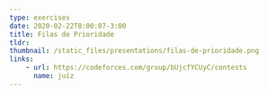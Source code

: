 ```yaml
---
type: exercises
date: 2020-02-22T8:00:07-3:00
title: Filas de Prioridade
tldr: 
thumbnail: /static_files/presentations/filas-de-prioridade.png
links: 
    - url: https://codeforces.com/group/bUjcfYCUyC/contests
      name: juíz
---
```


